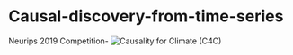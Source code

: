 # Causal-discovery-from-time-series
Neurips 2019 Competition- ![Causality for Climate (C4C)](https://causeme.uv.es/neurips2019/)
